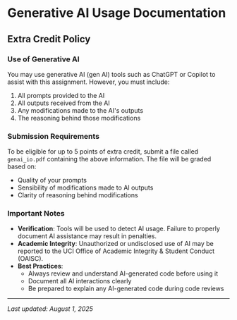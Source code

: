 # Generative AI Usage Documentation

## Extra Credit Policy

### Use of Generative AI
You may use generative AI (gen AI) tools such as ChatGPT or Copilot to assist with this assignment. However, you must include:

1. All prompts provided to the AI
2. All outputs received from the AI
3. Any modifications made to the AI's outputs
4. The reasoning behind those modifications

### Submission Requirements
To be eligible for up to 5 points of extra credit, submit a file called `genai_io.pdf` containing the above information. The file will be graded based on:

- Quality of your prompts
- Sensibility of modifications made to AI outputs
- Clarity of reasoning behind modifications

### Important Notes

- **Verification**: Tools will be used to detect AI usage. Failure to properly document AI assistance may result in penalties.
- **Academic Integrity**: Unauthorized or undisclosed use of AI may be reported to the UCI Office of Academic Integrity & Student Conduct (OAISC).
- **Best Practices**:
  - Always review and understand AI-generated code before using it
  - Document all AI interactions clearly
  - Be prepared to explain any AI-generated code during code reviews

---
*Last updated: August 1, 2025*
